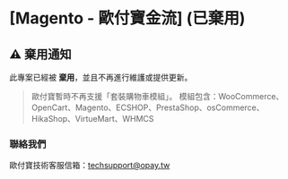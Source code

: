 # [Magento - 歐付寶金流] (已棄用)

## ⚠️ 棄用通知

此專案已經被 **棄用**，並且不再進行維護或提供更新。

> 歐付寶暫時不再支援「套裝購物車模組」。
模組包含：WooCommerce、OpenCart、Magento、ECSHOP、PrestaShop、osCommerce、HikaShop、VirtueMart、WHMCS



### 聯絡我們

歐付寶技術客服信箱：[techsupport@opay.tw](techsupport@opay.tw)

